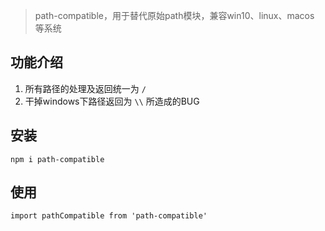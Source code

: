 > path-compatible，用于替代原始path模块，兼容win10、linux、macos 等系统

## 功能介绍

1. 所有路径的处理及返回统一为 `/`
2. 干掉windows下路径返回为 `\\` 所造成的BUG

## 安装

``` 
npm i path-compatible
```

## 使用 

``` 
import pathCompatible from 'path-compatible' 
```

 
